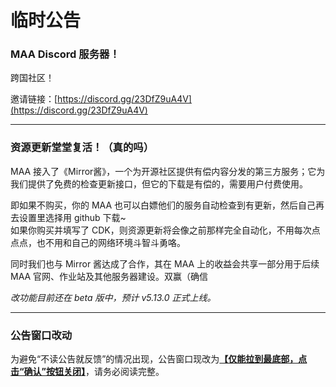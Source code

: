 # 临时公告
### MAA Discord 服务器！

跨国社区！

邀请链接：[https://discord.gg/23DfZ9uA4V](https://discord.gg/23DfZ9uA4V)

----

### 资源更新堂堂复活！（真的吗）

MAA 接入了《Mirror酱》，一个为开源社区提供有偿内容分发的第三方服务；它为我们提供了免费的检查更新接口，但它的下载是有偿的，需要用户付费使用。

即如果不购买，你的 MAA 也可以白嫖他们的服务自动检查到有更新，然后自己再去设置里选择用 github 下载~  
如果你购买并填写了 CDK，则资源更新将会像之前那样完全自动化，不用每次点点点，也不用和自己的网络环境斗智斗勇咯。

同时我们也与 Mirror 酱达成了合作，其在 MAA 上的收益会共享一部分用于后续 MAA 官网、作业站及其他服务器建设。双赢（确信

*改功能目前还在 beta 版中，预计 v5.13.0 正式上线。*

----

### 公告窗口改动

为避免“不读公告就反馈”的情况出现，公告窗口现改为<u>**【仅能拉到最底部，点击“确认”按钮关闭】**</u>，请务必阅读完整。

